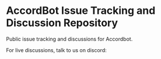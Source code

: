# AccordBot Issue Tracking and Discussion Repository

Public issue tracking and discussions for Accordbot. 

For live discussions, talk to us on discord: 

